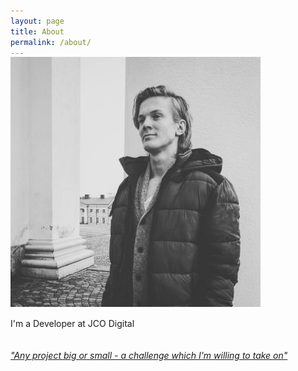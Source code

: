 ```yaml
---
layout: page
title: About
permalink: /about/
---
```

  <img class="round-img" src="/img/me.jpg" style="text-align:center; margin-bottom: 15px; margin-top: -15px;" alt="Me"><img><br>
  I'm a Developer at JCO Digital
  <br>
  <br>  
  [*"Any project big or small - a challenge which I'm willing to take on"*](http://maxemiliang.me/contact-me)
